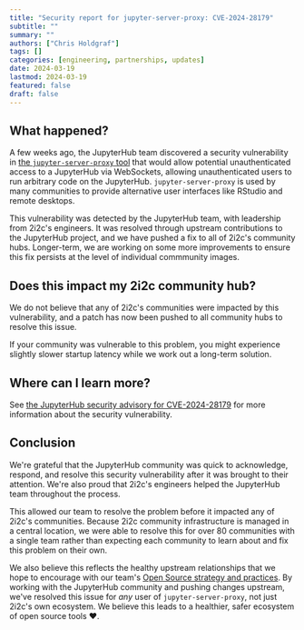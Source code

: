 ```yaml
---
title: "Security report for jupyter-server-proxy: CVE-2024-28179"
subtitle: ""
summary: ""
authors: ["Chris Holdgraf"]
tags: []
categories: [engineering, partnerships, updates]
date: 2024-03-19
lastmod: 2024-03-19
featured: false
draft: false
---
```


## What happened?

A few weeks ago, the JupyterHub team discovered a security vulnerability in [the `jupyter-server-proxy` tool](https://jupyter-server-proxy.readthedocs.io/en/latest/) that would allow potential unauthenticated access to a JupyterHub via WebSockets, allowing unauthenticated users to run arbitrary code on the JupyterHub.
`jupyter-server-proxy` is used by many communities to provide alternative user interfaces like RStudio and remote desktops.

This vulnerability was detected by the JupyterHub team, with leadership from 2i2c's engineers. It was resolved through upstream contributions to the JupyterHub project, and we have pushed a fix to all of 2i2c's community hubs. Longer-term, we are working on some more improvements to ensure this fix persists at the level of individual commmunity images.

## Does this impact my 2i2c community hub?

We do not believe that any of 2i2c's communities were impacted by this vulnerability, and a patch has now been pushed to all community hubs to resolve this issue.

If your community was vulnerable to this problem, you might experience slightly slower startup latency while we work out a long-term solution.

## Where can I learn more?

See [the JupyterHub security advisory for CVE-2024-28179](https://github.com/jupyterhub/jupyter-server-proxy/security/advisories/GHSA-w3vc-fx9p-wp4vFor) for more information about the security vulnerability.

## Conclusion

We're grateful that the JupyterHub community was quick to acknowledge, respond, and resolve this security vulnerability after it was brought to their attention.
We're also proud that 2i2c's engineers helped the JupyterHub team throughout the process.

This allowed our team to resolve the problem before it impacted any of 2i2c's communities.
Because 2i2c community infrastructure is managed in a central location, we were able to resolve this for over 80 communities with a single team rather than expecting each community to learn about and fix this problem on their own.

We also believe this reflects the healthy upstream relationships that we hope to encourage with our team's [Open Source strategy and practices](https://compass.2i2c.org/open-source/).
By working with the JupyterHub community and pushing changes upstream, we've resolved this issue for _any_ user of `jupyter-server-proxy`, not just 2i2c's own ecosystem.
We believe this leads to a healthier, safer ecosystem of open source tools ❤️.
